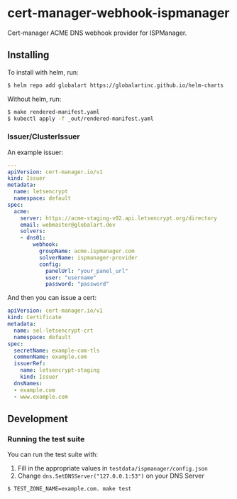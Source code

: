 # cert-manager-webhook-ispmanager

Cert-manager ACME DNS webhook provider for ISPManager.

## Installing

To install with helm, run:

```bash
$ helm repo add globalart https://globalartinc.github.io/helm-charts
```

Without helm, run:

```bash
$ make rendered-manifest.yaml
$ kubectl apply -f _out/rendered-manifest.yaml
```

### Issuer/ClusterIssuer

An example issuer:

```yaml
---
apiVersion: cert-manager.io/v1
kind: Issuer
metadata:
  name: letsencrypt
  namespace: default
spec:
  acme:
    server: https://acme-staging-v02.api.letsencrypt.org/directory
    email: webmaster@globalart.dev
    solvers:
    - dns01:
        webhook:
          groupName: acme.ispmanager.com
          solverName: ispmanager-provider
          config:
            panelUrl: "your_panel_url"
            user: "username"
            password: "password"
```

And then you can issue a cert:

```yaml
apiVersion: cert-manager.io/v1
kind: Certificate
metadata:
  name: sel-letsencrypt-crt
  namespace: default
spec:
  secretName: example-com-tls
  commonName: example.com
  issuerRef:
    name: letsencrypt-staging
    kind: Issuer
  dnsNames:
  - example.com
  - www.example.com
```

## Development

### Running the test suite

You can run the test suite with:

1. Fill in the appropriate values in `testdata/ispmanager/config.json` 
2. Change `dns.SetDNSServer("127.0.0.1:53")` on your DNS Server

```bash
$ TEST_ZONE_NAME=example.com. make test
```
